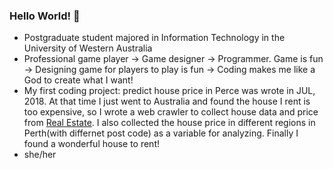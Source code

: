 ### Hello World! 👋

<!--
**610yilingliu/610yilingliu** is a ✨ _special_ ✨ repository because its `README.md` (this file) appears on your GitHub profile.

Here are some ideas to get you started:

- 🔭 I’m currently working on ...
- 🌱 I’m currently learning ...
- 👯 I’m looking to collaborate on ...
- 🤔 I’m looking for help with ...
- 💬 Ask me about ...
- 📫 How to reach me: ...
- 😄 Pronouns: ...
- ⚡ Fun fact: ...
-->

- Postgraduate student majored in Information Technology in the University of Western Australia
- Professional game player -> Game designer -> Programmer. Game is fun -> Designing game for players to play is fun -> Coding makes me like a God to create what I want!
- My first coding project: predict house price in Perce was wrote in JUL, 2018. At that time I just went to Australia and found the house I rent is too expensive, so I wrote a web crawler to collect house data and price from [Real Estate](https://www.realestate.com.au/buy). I also collected the house price in different regions in Perth(with differnet post code) as a variable for analyzing. Finally I found a wonderful house to rent!
- she/her
